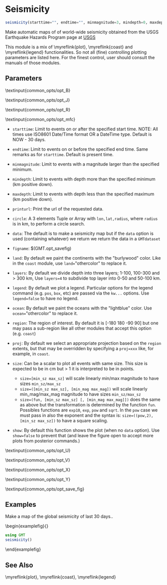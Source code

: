 # Seismicity

```julia
seismicity(starttime="", endtime="", minmagnitude=3, mindepth=0, maxdepth=0, last=0, printurl=false, show=true, kw...)
```

Make automatic maps of of world-wide seismicity obtained from the USGS Earthquake Hazards Program page at
[USGS](https://earthquake.usgs.gov)

This module is a mix of \myreflink{plot}, \myreflink{coast} and \myreflink{legend} functionalities. So not all (fine)
controlling plotting parameters are listed here. For the finest control, user should consult the manuals of those modules.

Parameters
----------


\textinput{common_opts/opt_B}

\textinput{common_opts/opt_J}

\textinput{common_opts/opt_R}

\textinput{common_opts/opt_mfc}

- `starttime`: Limit to events on or after the specified start time. NOTE: All times use ISO8601 Date/Time format
    OR a DateTime type. Default is NOW - 30 days.

- `endtime`: Limit to events on or before the specified end time. Same remarks as for `starttime`. Default is present time.

- `minmagnitude`: Limit to events with a magnitude larger than the specified minimum.

- `mindepth`: Limit to events with depth more than the specified minimum (km positive down).

- `maxdepth`: Limit to events with depth less than the specified maximum (km positive down).

- `printurl`: Print the url of the requested data.

- `circle`: A 3 elements Tuple or Array with ``lon,lat,radius``, where ``radius`` is in km, to perform a circle search.

- `data`: The default is to make a seismicity map but if the `data` option is used (containing whatever) we return
    we return the data in a ``GMTdataset`` 

- `figname`: $(GMT.opt_savefig)

- `land`: By default we paint the continents with the "burlywood" color. Like in the ``coast`` module, use
   `land=`"othercolor" to replace it.

- `layers`: By default we divide depth into three layers; 1-100, 100-300 and > 300 km, Use `layers=4` to subdivide
    top layer into 0-50 and 50-100 km.

- `legend`: By default we plot a legend. Particular options for the legend command (e.g. `pos`, `box`, etc) are passed
    via the `kw...` options. Use `legend=false` to have no legend.

- `ocean`: By default we paint the oceans with the "lightblue" color. Use `ocean=`"othercolor" to replace it.

- `region`: The region of interest. By default it is [-180 180 -90 90] but one may pass a sub-region like
    all other modules that accept this option (e.g. ``coast``)

- `proj`: By default we select an appropriate projection based on the `region` extents, but that may be overridden
    by specifying a `proj=xxx` like, for example, in ``coast``.

- `size`: Can be a scalar to plot all events with same size. This size is expected to be in cm but > 1 it is interpreted
    to be in points.
    - `size=[min_sz max_sz]` will scale linearly min/max magnitude to have sizes `min_sz/max_sz`
    - `size=([min_sz max_sz], [min_mag max_mag])` will scale linearly min_mag/max_mag magnitude to have sizes `min_sz/max_sz`
    - `size=(fun, [min_sz max_sz] [, [min_mag max_mag]])` does the same as above but the transformation is determined
       by the function ``fun``. Possibles functions are ``exp10``, ``exp``, ``pow`` and ``sqrt``. In the ``pow`` case
       we must pass in also the exponent and the syntax is: `size=((pow,2), [min_sz max_sz])` to have a square scaling.

- `show`: By default this function shows the plot (when no `data` option). Use `show=false` to prevent that (and leave
    the figure open to accept more plots from posterior commands.)

\textinput{common_opts/opt_U}

\textinput{common_opts/opt_V}

\textinput{common_opts/opt_X}

\textinput{common_opts/opt_Y}

\textinput{common_opts/opt_save_fig}

Examples
--------

Make a map of the global seismicity of last 30 days..

\begin{examplefig}{}
```julia
using GMT
seismicity()
```
\end{examplefig}


See Also
--------

\myreflink{plot}, \myreflink{coast}, \myreflink{legend}